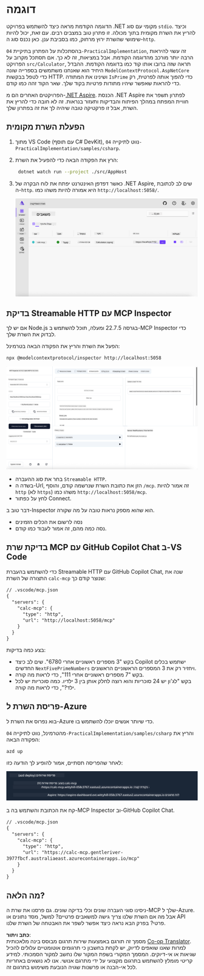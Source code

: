 <!--
CO_OP_TRANSLATOR_METADATA:
{
  "original_hash": "0bc7bd48f55f1565f1d95ccb2c16f728",
  "translation_date": "2025-07-13T23:08:10+00:00",
  "source_file": "04-PracticalImplementation/samples/csharp/README.md",
  "language_code": "he"
}
-->
# דוגמה

הדוגמה הקודמת מראה כיצד להשתמש בפרויקט .NET מקומי עם סוג `stdio`. וכיצד להריץ את השרת מקומית בתוך מכולה. זו פתרון טוב במצבים רבים. עם זאת, יכול להיות שימושי שהשרת ירוץ מרחוק, כמו בסביבת ענן. כאן נכנס סוג ה-`http`.

בהסתכלות על הפתרון בתיקיית `04-PracticalImplementation`, זה עשוי להיראות הרבה יותר מורכב מהדוגמה הקודמת. אבל במציאות, זה לא כך. אם תסתכל מקרוב על הפרויקט `src/Calculator`, תראה שזה ברובו אותו קוד כמו בדוגמה הקודמת. ההבדל היחיד הוא שאנחנו משתמשים בספרייה שונה `ModelContextProtocol.AspNetCore` כדי לטפל בבקשות HTTP. ושינינו את המתודה `IsPrime` כדי להפוך אותה לפרטית, רק כדי להראות שאפשר שיהיו מתודות פרטיות בקוד שלך. שאר הקוד זהה כמו קודם.

הפרויקטים האחרים הם מ-[.NET Aspire](https://learn.microsoft.com/dotnet/aspire/get-started/aspire-overview). הכנסת .NET Aspire לפתרון תשפר את חוויית המפתח במהלך הפיתוח והבדיקות ותעזור בנראות. זה לא חובה כדי להריץ את השרת, אבל זו פרקטיקה טובה שיהיה לך את זה בפתרון שלך.

## הפעלת השרת מקומית

1. מתוך VS Code (עם תוסף C# DevKit), נווט לתיקייה `04-PracticalImplementation/samples/csharp`.
1. הרץ את הפקודה הבאה כדי להפעיל את השרת:

   ```bash
    dotnet watch run --project ./src/AppHost
   ```

1. כאשר דפדפן האינטרנט יפתח את לוח הבקרה של .NET Aspire, שים לב לכתובת ה-`http`. היא אמורה להיות משהו כמו `http://localhost:5058/`.

   ![לוח בקרה של .NET Aspire](../../../../../translated_images/dotnet-aspire-dashboard.0a7095710e9301e90df2efd867e1b675b3b9bc2ccd7feb1ebddc0751522bc37c.he.png)

## בדיקת Streamable HTTP עם MCP Inspector

אם יש לך Node.js בגרסה 22.7.5 ומעלה, תוכל להשתמש ב-MCP Inspector כדי לבדוק את השרת שלך.

הפעל את השרת והריץ את הפקודה הבאה בטרמינל:

```bash
npx @modelcontextprotocol/inspector http://localhost:5058
```

![MCP Inspector](../../../../../translated_images/mcp-inspector.c223422b9b494fb4a518a3b3911b3e708e6a5715069470f9163ee2ee8d5f1ba9.he.png)

- בחר את סוג ההעברה `Streamable HTTP`.
- בשדה ה-Url, הזן את כתובת השרת שנרשמה קודם, והוסף `/mcp`. זה אמור להיות `http` (לא `https`) משהו כמו `http://localhost:5058/mcp`.
- לחץ על כפתור Connect.

דבר טוב ב-Inspector הוא שהוא מספק נראות טובה על מה שקורה.

- נסה לרשום את הכלים הזמינים
- נסה כמה מהם, זה אמור לעבוד כמו קודם.

## בדיקת שרת MCP עם GitHub Copilot Chat ב-VS Code

כדי להשתמש בהעברת Streamable HTTP עם GitHub Copilot Chat, שנה את התצורה של השרת `calc-mcp` שנוצר קודם כך:

```jsonc
// .vscode/mcp.json
{
  "servers": {
    "calc-mcp": {
      "type": "http",
      "url": "http://localhost:5058/mcp"
    }
  }
}
```

בצע כמה בדיקות:

- בקש "3 מספרים ראשוניים אחרי 6780". שים לב כיצד Copilot ישתמש בכלים החדשים `NextFivePrimeNumbers` ויחזיר רק את 3 המספרים הראשוניים הראשונים.
- בקש "7 מספרים ראשוניים אחרי 111", כדי לראות מה קורה.
- בקש "לג'ון יש 24 סוכריות והוא רוצה לחלק אותן בין 3 ילדיו. כמה סוכריות יש לכל ילד?", כדי לראות מה קורה.

## פריסת השרת ל-Azure

בוא נפרוס את השרת ל-Azure כדי שיותר אנשים יוכלו להשתמש בו.

מהטרמינל, נווט לתיקייה `04-PracticalImplementation/samples/csharp` והריץ את הפקודה הבאה:

```bash
azd up
```

לאחר שהפריסה תסתיים, אמור להופיע לך הודעה כזו:

![הצלחה בפריסת Azd](../../../../../translated_images/azd-deployment-success.bd42940493f1b834a5ce6251a6f88966546009b350df59d0cc4a8caabe94a4f1.he.png)

קח את הכתובת והשתמש בה ב-MCP Inspector וב-GitHub Copilot Chat.

```jsonc
// .vscode/mcp.json
{
  "servers": {
    "calc-mcp": {
      "type": "http",
      "url": "https://calc-mcp.gentleriver-3977fbcf.australiaeast.azurecontainerapps.io/mcp"
    }
  }
}
```

## מה הלאה?

ניסינו סוגי העברה שונים וכלי בדיקה שונים. גם פרסנו את שרת ה-MCP שלך ל-Azure. אבל מה אם השרת שלנו צריך גישה למשאבים פרטיים? למשל, מסד נתונים או API פרטי? בפרק הבא נראה כיצד אפשר לשפר את האבטחה של השרת שלנו.

**כתב ויתור**:  
מסמך זה תורגם באמצעות שירות תרגום מבוסס בינה מלאכותית [Co-op Translator](https://github.com/Azure/co-op-translator). למרות שאנו שואפים לדיוק, יש לקחת בחשבון כי תרגומים אוטומטיים עלולים להכיל שגיאות או אי-דיוקים. המסמך המקורי בשפת המקור שלו נחשב למקור הסמכותי. למידע קריטי מומלץ להשתמש בתרגום מקצועי על ידי מתרגם אנושי. אנו לא נושאים באחריות לכל אי-הבנה או פרשנות שגויה הנובעת משימוש בתרגום זה.